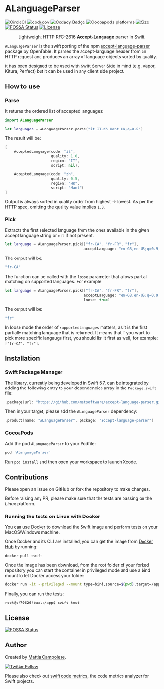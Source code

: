 # ALanguageParser

[![CircleCI](https://circleci.com/gh/matsoftware/accept-language-parser.svg?style=shield)](https://circleci.com/gh/matsoftware/accept-language-parser) [![codecov](https://codecov.io/gh/matsoftware/accept-language-parser/branch/master/graph/badge.svg)](https://codecov.io/gh/matsoftware/accept-language-parser) [![Codacy Badge](https://app.codacy.com/project/badge/Grade/ede74115487a4462860e7d7ce9f14db8)](https://www.codacy.com/manual/matsoftware/accept-language-parser?utm_source=github.com&amp;utm_medium=referral&amp;utm_content=matsoftware/accept-language-parser&amp;utm_campaign=Badge_Grade) ![Cocoapods platforms](https://img.shields.io/cocoapods/p/ALanguageParser) [![Size](https://img.shields.io/github/languages/code-size/matsoftware/accept-language-parser)](Size) [![FOSSA Status](https://app.fossa.com/api/projects/git%2Bgithub.com%2Fmatsoftware%2Faccept-language-parser.svg?type=shield)](https://app.fossa.com/projects/git%2Bgithub.com%2Fmatsoftware%2Faccept-language-parser?ref=badge_shield) [![License](https://img.shields.io/badge/license-MIT-blue.svg?x=1)](LICENSE)

<p align="center">
Lightweight HTTP RFC-2616 <b><a href="https://www.w3.org/Protocols/rfc2616/rfc2616-sec14.html#sec14.4" target="_blank">Accept-Language</a></b> parser in Swift.
</p>

`ALanguageParser` is the swift porting of the npm [accept-language-parser](https://github.com/opentable/accept-language-parser) package by OpenTable.  It parses the accept-language header from an HTTP request and produces an array of language objects sorted by quality.

It has been designed to be used with Swift Server Side in mind (e.g. Vapor, Kitura, Perfect) but it can be used in any client side project.

## How to use

### Parse

It returns the ordered list of accepted languages:

```swift
import ALanguageParser

let languages = ALanguageParser.parse("it-IT,zh-Hant-HK;q=0.5")
```

The result will be:
```swift
[
    AcceptedLanguage(code: "it",
                     quality: 1.0,
                     region: "IT",
                     script: nil),

    AcceptedLanguage(code: "zh",
                     quality: 0.5,
                     region: "HK",
                     script: "Hant")
]
```

Output is always sorted in quality order from highest -> lowest. As per the HTTP spec, omitting the quality value implies `1.0`.

### Pick

Extracts the first selected language from the ones available in the given accept language string or `nil` if not present.

```swift
let language = ALanguageParser.pick(["fr-CA", "fr-FR", "fr"],
                                    acceptLanguage: "en-GB,en-US;q=0.9,fr-CA;q=0.7,en;q=0.8")
```

The output will be:
```swift
"fr-CA"
```

The function can be called with the `loose` parameter that allows partial matching on supported languages. For example:

```swift
let language = ALanguageParser.pick(["fr-CA", "fr-FR", "fr"],
                                    acceptLanguage: "en-GB,en-US;q=0.9,fr-CA;q=0.7,en;q=0.8",
                                    loose: true)
```

The output will be:
```swift
"fr"
```

In loose mode the order of `supportedLanguages` matters, as it is the first partially matching language that is returned. It means that if you want to pick more specific langauge first, you should list it first as well, for example: `["fr-CA", "fr"]`.

## Installation

### Swift Package Manager

The library, currently being developed in Swift 5.7, can be integrated by adding the following entry to your dependencies array in the `Package.swift` file:

```swift
.package(url: "https://github.com/matsoftware/accept-language-parser.git", from: "1.1.0")
```

Then in your target, please add the `ALanguageParser` dependency:

```swift
.product(name: "ALanguageParser", package: "accept-language-parser")
```

### CocoaPods

Add the pod `ALanguageParser` to your Podfile:

```ruby
pod 'ALanguageParser'
```

Run `pod install` and then open your workspace to launch Xcode.

## Contributions

Please open an issue on GitHub or fork the repository to make changes.

Before raising any PR, please make sure that the tests are passing on the _Linux_ platform. 

### Running the tests on Linux with Docker

You can use [Docker](https://docs.docker.com/get-docker/) to download the Swift image and perform tests on your MacOS/Windows machine.

Once Docker and its CLI are installed, you can get the image from [Docker Hub](https://hub.docker.com/_/swift) by running:

```bash
docker pull swift
```

Once the image has been download, from the root folder of your forked repository you can start the container in privileged mode and use a bind mount to let Docker access your folder:

```bash
docker run -it --privileged --mount type=bind,source=$(pwd),target=/app swift /bin/bash
```

Finally, you can run the tests:
```bash
root@c4706264baa1:/app$ swift test
```

## License
[![FOSSA Status](https://app.fossa.com/api/projects/git%2Bgithub.com%2Fmatsoftware%2Faccept-language-parser.svg?type=large)](https://app.fossa.com/projects/git%2Bgithub.com%2Fmatsoftware%2Faccept-language-parser?ref=badge_large)

## Author

Created by [Mattia Campolese](https://www.linkedin.com/in/matcamp/).

[![Twitter Follow](https://img.shields.io/twitter/follow/matsoftware?style=social)](https://twitter.com/matsoftware)

Please also check out [swift code metrics](https://github.com/matsoftware/swift-code-metrics), the code metrics analyzer for Swift projects.